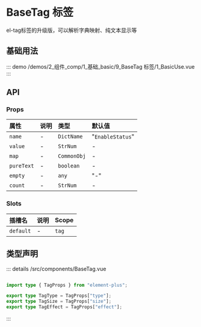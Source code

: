 # BaseTag 标签

el-tag标签的升级版，可以解析字典映射、纯文本显示等


## 基础用法
::: demo 
/demos/2_组件_comp/1_基础_basic/9_BaseTag 标签/1_BasicUse.vue
:::



## API 
### Props

|属性|说明|类型|默认值|
|:---|:---|:---|:---|
|`name`|-|`DictName`|"`EnableStatus`"|
|`value`|-|`StrNum`|-|
|`map`|-|`CommonObj`|-|
|`pureText`|-|`boolean`|-|
|`empty`|-|`any`|"-"|
|`count`|-|`StrNum`|-|

### Slots

|插槽名|说明|Scope|
|:---|:---|:---|
|`default`|-|`tag`|



## 类型声明
::: details
/src/components/BaseTag.vue


``` ts

import type { TagProps } from "element-plus";

export type TagType = TagProps["type"];
export type TagSize = TagProps["size"];
export type TagEffect = TagProps["effect"];


```

:::  


